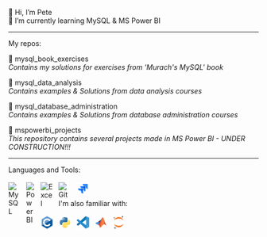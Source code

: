 👋 Hi, I’m Pete <br/>
🌱 I’m currently learning MySQL & MS Power BI

----------------------------------------------------------

My repos: <br/>

📘 mysql_book_exercises <br/>
*Contains my solutions for exercises from 'Murach's MySQL' book* <br/>

📘 mysql_data_analysis <br/>
*Contains examples & Solutions from data analysis courses* <br/>

📘 mysql_database_administration <br/>
*Contains examples & Solutions from database administration courses* <br/>

📙 mspowerbi_projects <br/>
*This repository contains several projects made in MS Power BI - UNDER CONSTRUCTION!!!* <br/>

----------------------------------------------------------

Languages and Tools: 
<br/>
<br/>
<img align="left" alt="MySQL" width="26px" src="https://cdn.jsdelivr.net/gh/devicons/devicon/icons/mysql/mysql-original.svg" style="padding-right:10px;" />
<img align="left" alt="PowerBI" width="19px" src="https://github.com/marclelijveld/Power-BI-Icons/blob/main/SVG/PowerBI.svg" style="padding-right:10px;" />
<img align="left" alt="Excel" width="26px" src="https://github.com/sempostma/office365-icons/blob/master/svg/excel.svg" style="padding-right:10px;" />
<img align="left" alt="Git" width="26px" src="https://cdn.jsdelivr.net/gh/devicons/devicon/icons/git/git-original.svg" style="padding-right:10px;" />
<img align="left" alt="Jira" width="26px" src="https://github.com/devicons/devicon/blob/v2.15.1/icons/jira/jira-original.svg" style="padding-right:10px;" />
<br/>
<br/>
I'm also familiar with: 
<br/>
<br/>
<img align="left" alt="C" width="26px" src="https://github.com/devicons/devicon/blob/v2.15.1/icons/c/c-original.svg" style="padding-right:10px;" />
<img align="left" alt="Python" width="26px" src="https://github.com/devicons/devicon/blob/v2.15.1/icons/python/python-original.svg" style="padding-right:10px;" />
<img align="left" alt="Visual Studio Code" width="26px" src="https://github.com/devicons/devicon/blob/v2.15.1/icons/vscode/vscode-original.svg" style="padding-right:10px;" />
<img align="left" alt="Matlab" width="26px" src="https://github.com/devicons/devicon/blob/v2.15.1/icons/matlab/matlab-original.svg" style="padding-right:10px;" />
<img align="left" alt="Jupyter" width="26px" src="https://github.com/devicons/devicon/blob/v2.15.1/icons/jupyter/jupyter-original.svg" style="padding-right:10px;" />


<!---
PeteEs/PeteEs is a ✨ special ✨ repository because its `README.md` (this file) appears on your GitHub profile.
You can click the Preview link to take a look at your changes.
--->

